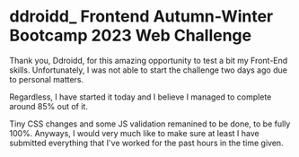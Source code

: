 # ddroidd_ Frontend Autumn-Winter Bootcamp 2023 Web Challenge

Thank you, Ddroidd, for this amazing opportunity to test a bit my Front-End skills.
Unfortunately, I was not able to start the challenge two days ago due to personal matters.

Regardless, I have started it today and I believe I managed to complete around 85% out of it.

Tiny CSS changes and some JS validation remanined to be done, to be fully 100%.
Anyways, I would very much like to make sure at least I have submitted everything that I've worked for the past hours in the time given.